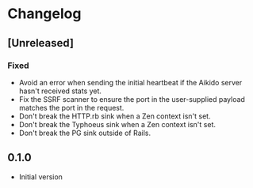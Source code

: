 # Changelog

## [Unreleased]

### Fixed

- Avoid an error when sending the initial heartbeat if the Aikido server hasn't
  received stats yet.
- Fix the SSRF scanner to ensure the port in the user-supplied payload matches
  the port in the request.
- Don't break the HTTP.rb sink when a Zen context isn't set.
- Don't break the Typhoeus sink when a Zen context isn't set.
- Don't break the PG sink outside of Rails.

## 0.1.0

- Initial version
